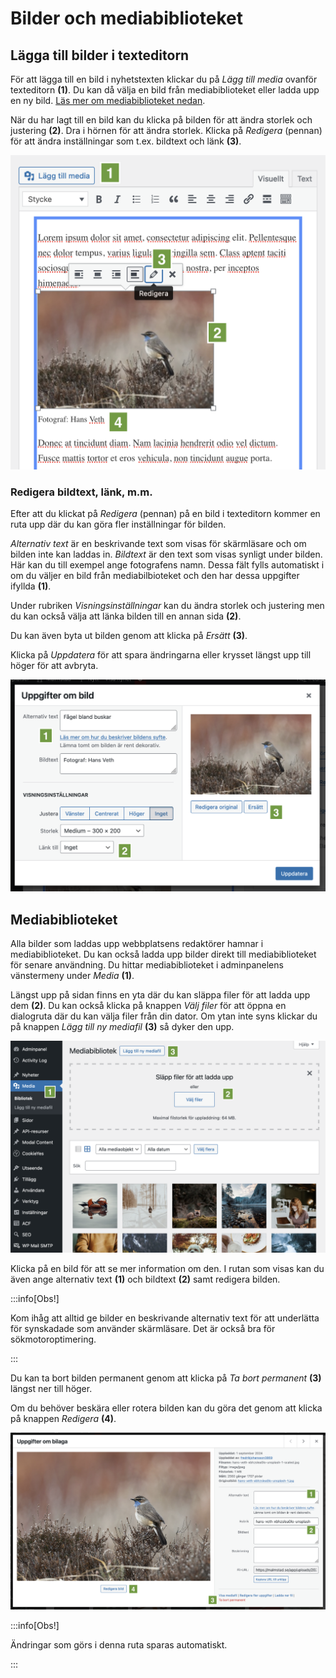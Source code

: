 # Bilder och mediabiblioteket

## Lägga till bilder i texteditorn

För att lägga till en bild i nyhetstexten klickar du på _Lägg till media_
ovanför texteditorn **(1)**. Du kan då välja en bild från mediabiblioteket eller
ladda upp en ny bild. [Läs mer om mediabiblioteket nedan](#mediabiblioteket).

När du har lagt till en bild kan du klicka på bilden för att ändra storlek och
justering **(2)**. Dra i hörnen för att ändra storlek. Klicka på _Redigera_
(pennan) för att ändra inställningar som t.ex. bildtext och länk **(3)**.

![Skärmavbild som visar en infogad bild i texteditorn](./img/image-in-editor.png)

### Redigera bildtext, länk, m.m.

Efter att du klickat på _Redigera_ (pennan) på en bild i texteditorn kommer en
ruta upp där du kan göra fler inställningar för bilden.

_Alternativ text_ är en beskrivande text som visas för skärmläsare och om bilden
inte kan laddas in. _Bildtext_ är den text som visas synligt under bilden. Här
kan du till exempel ange fotografens namn. Dessa fält fylls automatiskt i om du
väljer en bild från mediabilbioteket och den har dessa uppgifter ifyllda
**(1)**.

Under rubriken _Visningsinställningar_ kan du ändra storlek och justering men du
kan också välja att länka bilden till en annan sida **(2)**.

Du kan även byta ut bilden genom att klicka på _Ersätt_ **(3)**.

Klicka på _Uppdatera_ för att spara ändringarna eller krysset längst upp till
höger för att avbryta.

![Skärmavbild som visar dialogrutan för att redigera en bild](./img/edit-image-in-editor.png)

## Mediabiblioteket

Alla bilder som laddas upp webbplatsens redaktörer hamnar i mediabiblioteket. Du
kan också ladda upp bilder direkt till mediabiblioteket för senare användning.
Du hittar mediabiblioteket i adminpanelens vänstermeny under _Media_ **(1)**.

Längst upp på sidan finns en yta där du kan släppa filer för att ladda upp dem
**(2)**. Du kan också klicka på knappen _Välj filer_ för att öppna en dialogruta
där du kan välja filer från din dator. Om ytan inte syns klickar du på knappen
_Lägg till ny mediafil_ **(3)** så dyker den upp.

![Skärmavbild som visar mediabiblioteket](./img/media-library.png)

Klicka på en bild för att se mer information om den. I rutan som visas kan du
även ange alternativ text **(1)** och bildtext **(2)** samt redigera bilden.

:::info[Obs!]

Kom ihåg att alltid ge bilder en beskrivande alternativ text för att underlätta
för synskadade som använder skärmläsare. Det är också bra för
sökmotoroptimering.

:::

Du kan ta bort bilden permanent genom att klicka på _Ta bort permanent_ **(3)**
längst ner till höger.

Om du behöver beskära eller rotera bilden kan du göra det genom att klicka på
knappen _Redigera_ **(4)**.

![Skärmavbild som visar information om en bild i mediabiblioteket](./img/image-info.png)

:::info[Obs!]

Ändringar som görs i denna ruta sparas automatiskt.

:::
